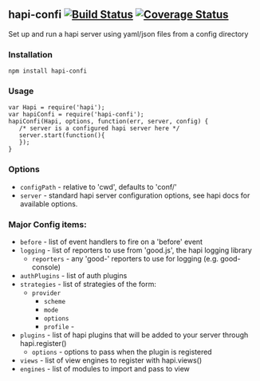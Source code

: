 ## hapi-confi  [![Build Status](https://travis-ci.org/firstandthird/hapi-confi.svg?branch=master)](https://travis-ci.org/firstandthird/hapi-confi) [![Coverage Status](https://coveralls.io/repos/github/firstandthird/hapi-confi/badge.svg?branch=master)](https://coveralls.io/github/firstandthird/hapi-confi?branch=master)


  Set up and run a hapi server using yaml/json files from a config directory

### Installation

`npm install hapi-confi`

### Usage

```
var Hapi = require('hapi');
var hapiConfi = require('hapi-confi');
hapiConfi(Hapi, options, function(err, server, config) {
   /* server is a configured hapi server here */
   server.start(function(){
   });
}
```

### Options

 - `configPath` - relative to 'cwd', defaults to 'conf/'
 - `server`    - standard hapi server configuration options, see hapi docs for available options.

### Major Config items:  

  - `before`  - list of event handlers to fire on a 'before' event
  - `logging` - list of reporters to use from 'good.js', the hapi logging library
    -  `reporters` -  any 'good-' reporters to use for logging (e.g. good-console)
  - `authPlugins`  - list of auth plugins
  - `strategies`  - list of strategies of the form:
    - `provider`
      - `scheme`  
      - `mode`
      - `options`
      - `profile` -
  - `plugins`  - list of hapi plugins that will be added to your server through hapi.register()
    - `options` - options to pass when the plugin is registered
 - `views`  - list of view engines to register with hapi.views()
  - `engines` - list of modules to import and pass to view
